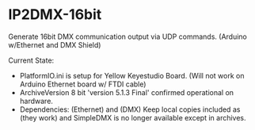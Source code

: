 # IP2DMX-16bit
Generate 16bit DMX communication output via UDP commands. (Arduino w/Ethernet and DMX Shield)

Current State:
- PlatformIO.ini is setup for Yellow Keyestudio Board. (Will not work on Arduino Ethernet board w/ FTDI cable)
- ArchiveVersion 8 bit 'version 5.1.3 Final' confirmed operational on hardware.
- Dependencies: (Ethernet) and (DMX)
        Keep local copies included as (they work) and SimpleDMX is no longer available except in archives.

